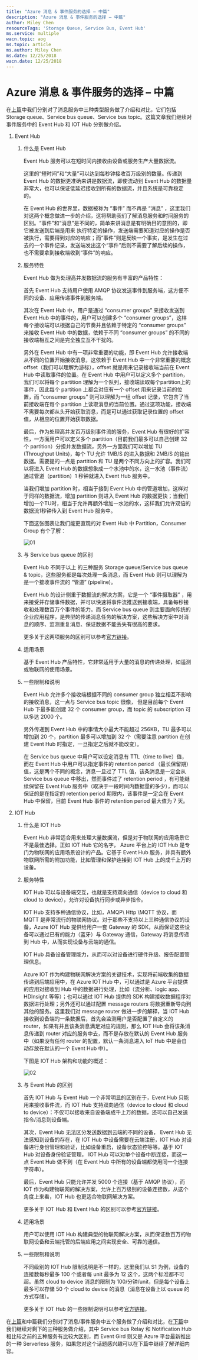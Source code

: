 ```yaml
---
title: "Azure 消息 & 事件服务的选择 – 中篇"
description: "Azure 消息 & 事件服务的选择 – 中篇"
author: Miley Chen
resourceTags: 'Storage Queue, Service Bus, Event Hub'
ms.service: multiple
wacn.topic: aog
ms.topic: article
ms.author: Miley Chen
ms.date: 12/25/2018
wacn.date: 12/25/2018
---
```


# Azure 消息 & 事件服务的选择 – 中篇

在[上篇](aog-others-choice-of-message-event-service-part-1)中我们分别对了消息服务中三种类型服务做了介绍和对比，它们包括 Storage queue、Service bus queue、Service bus topic。这篇文章我们继续对事件服务中的 Event Hub 和 IOT Hub 分别做介绍。

1. Event Hub

    1. 什么是 Event Hub

        Event Hub 服务可以在短时间内接收由设备或服务生产大量数据流。

        这里的“短时间”和“大量”可以达到每秒钟接收百万级别的数量。传递到 Event Hub 的数据更准确来讲是数据流，即使流动到 Event Hub 的数据量非常大，也可以保证低延迟接收到所有的数据流，并且系统是可靠稳定的。

        在 Event Hub 的世界里，数据被称为 “事件” 而不再是 “消息” ，这里我们对这两个概念做进一步的介绍，这将帮助我们了解消息服务和时间服务的区别。“事件”和“消息”是不同的，简单来讲消息是有明确目的意图的，即它被发送到后端是用来 执行特定的操作，发送端需要知道对应的操作是否被执行，需要得到对应的响应；而“事件”则是反映一个事实，是发生在过去的一个事件记录，发送端发出这个“事件”后则不需要了解后续的操作，也不需要拿到接收端收到“事件”的响应。

    2. 服务特性

        Event Hub 做为处理高并发数据流的服务有丰富的产品特性：

        首先 Event Hub 支持用户使用 AMQP 协议发送事件到服务端，这方便不同的设备、应用传递事件到服务端。

        其次在 Event Hub 中，用户是通过 “consumer groups” 来接收发送到 Event Hub 中的事件的，用户可以创建多个 “consumer groups”，这样每个接收端可以根据自己的节奏并且依赖于特定的 “consumer groups” 来接收 Event Hub 中的数据，依赖于不同 “consumer groups” 的不同的接收端相互之间是完全独立互不干扰的。

        另外在 Event Hub 中有一项非常重要的功能，即 Event Hub 允许接收端从不同的位置开始接收消息，这依赖于 Event Hub 中一个非常重要的概念 offset（我们可以理解为游标），offset 就是用来记录接收端当前在 Event Hub 中读取事件的位置。在 Event Hub 中用户可以定义多个 partition，我们可以将每个 partition 理解为一个队列，接收端读取每个partition上的事件，因此每个 partition 上都会对应有一个 offset 用来记录当前的位置，而 “consumer groups” 则可以理解为一组 offset 记录，它包含了当前接收端在每个 partition 上读取消息的当前位置。通过这项功能，接收端不需要每次都从头开始获取消息，而是可以通过获取记录位置的 offset 值，从相应的位置开始获取数据。

        最后，作为处理高并发百万级别事件流的服务，Event Hub 有很好的扩容性，一方面用户可以定义多个 partition（目前我们最多可以自己创建 32 个 partition）分担并发数据流，另外一方面我们可以增加 TU (Throughput Units)，每个 TU 允许 1MB/S 的进入数据和 2MB/S 的输出数据。需要提的一点是 partition 和 TU 是两个不同方向上的扩容。我们可以将进入 Event Hub 的数据想象成一个水池中的水，这一水池（事件流）通过管道（partition）1 秒钟就进入 Event Hub 服务中。

        当我们增加 partition 时，相当于接到 Event Hub 中的管道增加，这样对于同样的数据流，增加 partition 则进入 Event Hub 的数据更快；当我们增加一个TU时，相当于允许再额外增加一水池的水，这样我们允许双倍的数据流1秒钟传入到 Event Hub 服务中。

        下面这张图表让我们能更直观的对 Event Hub 中 Partition，Consumer Group 有个了解：

        ![01](media/aog-others-choice-of-message-event-service-part-2/01.png "01")

    3. 与 Service bus queue 的区别

        Event Hub 不同于以上 的三种服务 Storage queue/Service bus queue & topic，这些服务都是每次处理一条消息，而 Event Hub 则可以理解为是一个接收事件流的 “管道” (pipeline)。

        Event Hub 的设计侧重于数据流的解决方案，它是一个 “事件摄取器” ，用来接受并存储事件数据，并可以快速将事件流推送到接收端，具备每秒接收和处理数百万个事件的能力。而 Service bus queue 则主要面向传统的企业应用程序，是典型的传递消息任务的解决方案，这些解决方案中对消息的顺序、监测重复消息、保证数据不能丢失有很高的要求。

        更多关于这两项服务的区别可以参考[官方链接](https://docs.microsoft.com/azure/event-grid/compare-messaging-services)。

    4. 适用场景

        基于 Event Hub 产品特性，它非常适用于大量的消息的传递处理，如遥测或物联网的使用场景。

    5. 一些限制和说明

        Event Hub 允许多个接收端根据不同的 consumer group 独立相互不影响的接收消息，这一点与 Service bus topic 很像， 但是目前每个 Event Hub 下最多能创建 32 个 consumer group，而 topic 的 subscription 可以多达 2000 个。

        另外传递到 Event Hub 中的事情大小最大不能超过 256KB，TU 最多可以增加到 20 个，partition 最多可以增加到 32 个（需要注意 partition 在创建 Event Hub 时指定，一旦指定之后就不能改变）。

        在 Service bus queue 中用户可以设定消息有 TTL（time to live）值，而在 Event Hub 中用户可以指定事件的 retention period （最长保留期）值，这是两个不同的概念，消息一旦过了 TTL 值，该条消息是一定会从 Service bus queue 中移出，然而事件过了 retention period ，有可能继续保留在 Event Hub 服务中（取决于一段时间内数据量的多少），而可以保证的是在指定的 retention period 期限内，该事件是一定会在 Event Hub 中保留，目前 Event Hub 事件的 retention period 最大值为 7 天。

2. IOT Hub

    1. 什么是 IOT Hub

        Event Hub 非常适合用来处理大量数据流，但是对于物联网的应用场景它不是最佳选择。正如 IOT Hub 它的名字， Azure 平台上的 IOT Hub 是专门为物联网的应用场景设计的产品。它基于 Event Hub 服务，并具有额外物联网所需的附加功能，比如管理和保护连接到 IOT Hub 上的成千上万的设备。

    2. 服务特性

        IOT Hub 可以与设备端交互，也就是支持双向通信（device to cloud 和 cloud to device），允许对设备执行同步或异步指令。

        IOT Hub 支持多种通信协议，比如，AMQP\ Http \MQTT 协议，而 MQTT 是非常流行的物联网协议。对于那些不支持以上三种通信协议的设备，Azure IOT Hub 提供给用户一套 Gateway 的 SDK，从而保证这些设备可以通过已有的能力（蓝牙）与 Gateway 通信，Gateway 将消息传递到 Hub 中，从而实现设备与云端的通信。

        IOT Hub 具备设备管理能力，从而可以对设备进行硬件升级、报告配置管理信息。

        Azure IOT 作为构建物联网解决方案的关键技术，实现将前端收集的数据传递到后端应用中，在 Azure IOT Hub 中，可以通过是 Azure 平台提供的应用对接收到 Hub 中的数据进行处理，比如（流分析、logic app、HDInsight 等等）；也可以通过 IOT Hub 提供的 SDK 构建接收数据程序对数据进行处理；另外还可以通过配置 message routers 将数据重新导向到其他的服务。这里我们对 message router 做进一步的解释，当 IOT Hub 接收到设备端的一条数据后，首先会监测用户是否配置了自定义的 router，如果有并且该条消息满足对应的规则，那么 IOT Hub 会将该条消息传递到 router 对应的服务中去，而不是存放在默认的 Event Hub 服务中（如果没有任何 router 的配置，默认一条消息进入 IoT Hub 中是会自动存放在默认的一个 Event Hub 中）。

        下图是 IOT Hub 架构和功能的概述：

        ![02](media/aog-others-choice-of-message-event-service-part-2/02.png "02")

    3. 与 Event Hub 的区别

        首先 IOT Hub 与 Event Hub 一个非常明显的区别在于，Event Hub 只能用来接收事件流，而 IOT Hub 支持双向通信（device to cloud 和 cloud to device）：不仅可以接收来自设备端成千上万的数据，还可以自己发送指令/消息到设备端。

        其次，Event Hub 无法区分发送数据到云端的不同的设备， Event Hub 无法感知到设备的存在，在 IOT Hub 中设备需要在云端注册，IOT Hub 对设备进行身份管理和验证，比如设备重启，设备状态监控等等。基于 IOT Hub 对设备身份验证管理， IOT Hub 可以对单个设备中断连接，而这一点 Event Hub 做不到（在 Event Hub 中所有的设备端都使用同一个连接字符串）。

        最后，Event Hub 只能允许并发 5000 个连接（基于 AMQP 协议），而 IOT 作为构建物联网的解决方案，允许上百万级别的设备连接数，从这个角度上来看，IOT Hub 也更适合物联网解决方案。

        更多关于 IOT Hub 和 Event Hub 的区别可以参考[官方链接](https://docs.microsoft.com/azure/iot-hub/iot-hub-compare-event-hubs)。

    4. 适用场景

        用户可以使用 IOT Hub 构建典型的物联网解决方案，从而保证数百万的物联网设备和云端托管的后端应用之间实现安全、可靠的通信。

    5. 一些限制和说明

        不同级别的 IOT Hub 限制说明是不一样的，这里我们以 S1 为例，设备的连接数每秒最多 100 个或者每 unit 最多为 12 这个，这两个标准都不可超。虽然 cloud to device 消息的限制为 100/分钟/unit，但是每个设备上最多可以存储 50 个 cloud to device 的消息（消息在设备上以 queue 的方式存储）。

        更多关于 IOT Hub 的一些限制说明可以参考[官方链接](https://docs.microsoft.com/azure/iot-hub/iot-hub-devguide-quotas-throttling)。

在[上篇](aog-others-choice-of-message-event-service-part-1)和中篇我们分别对了消息/事件服务中五个服务做了介绍和对比，在[下篇](aog-others-choice-of-message-event-service-part-3)中我们继续对剩下的三种服务做介绍，其中 Service bus Relay 和 Notification Hub 相比较之前的五种服务有比较大区别，而 Event Gird 则又是 Azure 平台最新推出的一种 Serverless 服务，如果您对这个话题感兴趣可以在下篇中继续了解详细内容。